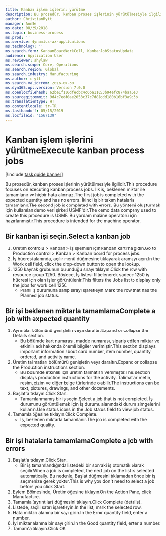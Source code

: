 ```yaml
---
title: Kanban işlem işlerini yürütme
description: Bu prosedür, kanban proses işlerinin yürütülmesiyle ilgilidir.
author: ChristianRytt
manager: AnnBe
ms.date: 08/29/2018
ms.topic: business-process
ms.prod: ''
ms.service: dynamics-ax-applications
ms.technology: ''
ms.search.form: KanbanBoardWorkCell, KanbanJobStatusUpdate
audience: Application User
ms.reviewer: shylaw
ms.search.scope: Core, Operations
ms.search.region: Global
ms.search.industry: Manufacturing
ms.author: crytt
ms.search.validFrom: 2016-06-30
ms.dyn365.ops.version: Version 7.0.0
ms.openlocfilehash: 62be1f116dfecbc4c6ba11053b94efc874baa3e3
ms.sourcegitcommit: 9d4c7edd0ae2053c37c7d81cdd180b16bf3a9d3b
ms.translationtype: HT
ms.contentlocale: tr-TR
ms.lasthandoff: 05/15/2019
ms.locfileid: "1567139"
---
```

# <a name="execute-kanban-process-jobs"></a><span data-ttu-id="a8a23-103">Kanban işlem işlerini yürütme</span><span class="sxs-lookup"><span data-stu-id="a8a23-103">Execute kanban process jobs</span></span>

[!include [task guide banner](../../includes/task-guide-banner.md)]

<span data-ttu-id="a8a23-104">Bu prosedür, kanban proses işlerinin yürütülmesiyle ilgilidir.</span><span class="sxs-lookup"><span data-stu-id="a8a23-104">This procedure focuses on executing kanban process jobs.</span></span> <span data-ttu-id="a8a23-105">İlk iş, beklenen miktar ile tamamlanır ve hiçbir hata alınmaz.</span><span class="sxs-lookup"><span data-stu-id="a8a23-105">The first job is completed with the expected quantity and has no errors.</span></span> <span data-ttu-id="a8a23-106">İkinci iş bir takım hatalarla tamamlanır.</span><span class="sxs-lookup"><span data-stu-id="a8a23-106">The second job is completed with errors.</span></span> <span data-ttu-id="a8a23-107">Bu yöntemi oluşturmak için kullanılan demo veri şirketi USMF'dir.</span><span class="sxs-lookup"><span data-stu-id="a8a23-107">The demo data company used to create this procedure is USMF.</span></span> <span data-ttu-id="a8a23-108">Bu yordam makine operatörü için hazırlanmıştır.</span><span class="sxs-lookup"><span data-stu-id="a8a23-108">This procedure is intended for the machine operator.</span></span>


## <a name="select-a-kanban-job"></a><span data-ttu-id="a8a23-109">Bir kanban işi seçin.</span><span class="sxs-lookup"><span data-stu-id="a8a23-109">Select a kanban job</span></span>
1. <span data-ttu-id="a8a23-110">Üretim kontrolü > Kanban > İş işlemleri için kanban kartı'na gidin.</span><span class="sxs-lookup"><span data-stu-id="a8a23-110">Go to Production control > Kanban > Kanban board for process jobs.</span></span>
2. <span data-ttu-id="a8a23-111">İş hücresi alanında, açılır menü düğmesine tıklayarak aramayı açın.</span><span class="sxs-lookup"><span data-stu-id="a8a23-111">In the Work cell field, click the drop-down button to open the lookup.</span></span>
3. <span data-ttu-id="a8a23-112">1250 kaynak grubunun bulunduğu sırayı tıklayın.</span><span class="sxs-lookup"><span data-stu-id="a8a23-112">Click the row with resource group 1250.</span></span> <span data-ttu-id="a8a23-113">Böylece, İş listesi filtrelenerek sadece 1250 iş hücresi için olan işler görüntülenir.</span><span class="sxs-lookup"><span data-stu-id="a8a23-113">This filters the Jobs list to display only the jobs for work cell 1250.</span></span>
    * <span data-ttu-id="a8a23-114">Planlı iş durumuna sahip sırayı işaretleyin.</span><span class="sxs-lookup"><span data-stu-id="a8a23-114">Mark the row that has the Planned job status.</span></span>  

## <a name="complete-a-job-with-expected-quantity"></a><span data-ttu-id="a8a23-115">Bir işi beklenen miktarla tamamlama</span><span class="sxs-lookup"><span data-stu-id="a8a23-115">Complete a job with expected quantity</span></span>
1. <span data-ttu-id="a8a23-116">Ayrıntılar bölümünü genişletin veya daraltın.</span><span class="sxs-lookup"><span data-stu-id="a8a23-116">Expand or collapse the Details section.</span></span>
    * <span data-ttu-id="a8a23-117">Bu bölümde kart numarası, madde numarası, sipariş edilen miktar ve etkinlik adı hakkında önemli bilgiler verilmiştir.</span><span class="sxs-lookup"><span data-stu-id="a8a23-117">This section displays important information about card number, item number, quantity ordered, and activity name.</span></span>  
2. <span data-ttu-id="a8a23-118">Üretim talimatları bölümünü genişletin veya daraltın.</span><span class="sxs-lookup"><span data-stu-id="a8a23-118">Expand or collapse the Production instructions section.</span></span>
    * <span data-ttu-id="a8a23-119">Bu bölümde etkinlik için üretim talimatları verilmiştir.</span><span class="sxs-lookup"><span data-stu-id="a8a23-119">This section displays production instructions for the activity.</span></span> <span data-ttu-id="a8a23-120">Talimatlar metin, resim, çizim ve diğer belge türlerinde olabilir.</span><span class="sxs-lookup"><span data-stu-id="a8a23-120">The instructions can be text, pictures, drawings, and other documents.</span></span>  
3. <span data-ttu-id="a8a23-121">Başlat'a tıklayın.</span><span class="sxs-lookup"><span data-stu-id="a8a23-121">Click Start.</span></span>
    * <span data-ttu-id="a8a23-122">Tamamlanmamış bir iş seçin.</span><span class="sxs-lookup"><span data-stu-id="a8a23-122">Select a job that is not completed.</span></span> <span data-ttu-id="a8a23-123">İş durumunu görüntülemek için İş durumu alanındaki durum simgelerini kullanın.</span><span class="sxs-lookup"><span data-stu-id="a8a23-123">Use status icons in the Job status field to view job status.</span></span>      
4. <span data-ttu-id="a8a23-124">Tamamla öğesine tıklayın.</span><span class="sxs-lookup"><span data-stu-id="a8a23-124">Click Complete.</span></span>
    * <span data-ttu-id="a8a23-125">İş, beklenen miktarla tamamlanır.</span><span class="sxs-lookup"><span data-stu-id="a8a23-125">The job is completed with the expected quality.</span></span>  

## <a name="complete-a-job-with-errors"></a><span data-ttu-id="a8a23-126">Bir işi hatalarla tamamlama</span><span class="sxs-lookup"><span data-stu-id="a8a23-126">Complete a job with errors</span></span>
1. <span data-ttu-id="a8a23-127">Başlat'a tıklayın.</span><span class="sxs-lookup"><span data-stu-id="a8a23-127">Click Start.</span></span>
    * <span data-ttu-id="a8a23-128">Bir iş tamamlandığında listedeki bir sonraki iş otomatik olarak seçilir.</span><span class="sxs-lookup"><span data-stu-id="a8a23-128">When a job is completed, the next job on the list is selected automatically.</span></span> <span data-ttu-id="a8a23-129">Bu nedenle, Başlat düğmesini tıklamadan önce bir iş seçmenize gerek yoktur.</span><span class="sxs-lookup"><span data-stu-id="a8a23-129">This is why you don't need to select a job before you click Start.</span></span>  
2. <span data-ttu-id="a8a23-130">Eylem Bölmesinde, Üretim öğesine tıklayın.</span><span class="sxs-lookup"><span data-stu-id="a8a23-130">On the Action Pane, click Manufacture.</span></span>
3. <span data-ttu-id="a8a23-131">Tamamla (ayrıntılar) düğmesini tıklayın.</span><span class="sxs-lookup"><span data-stu-id="a8a23-131">Click Complete (details).</span></span>
4. <span data-ttu-id="a8a23-132">Listede, seçili satırı işaretleyin.</span><span class="sxs-lookup"><span data-stu-id="a8a23-132">In the list, mark the selected row.</span></span>
5. <span data-ttu-id="a8a23-133">Hata miktarı alanına bir sayı girin.</span><span class="sxs-lookup"><span data-stu-id="a8a23-133">In the Error quantity field, enter a number.</span></span>
6. <span data-ttu-id="a8a23-134">İyi miktar alanına bir sayı girin.</span><span class="sxs-lookup"><span data-stu-id="a8a23-134">In the Good quantity field, enter a number.</span></span>
7. <span data-ttu-id="a8a23-135">Tamam'a tıklayın.</span><span class="sxs-lookup"><span data-stu-id="a8a23-135">Click OK.</span></span>

